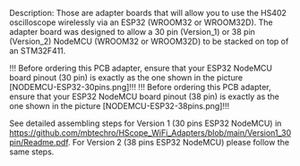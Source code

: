 Description:
Those are adapter boards that will allow you to use the HS402 oscilloscope wirelessly via an ESP32 (WROOM32 or WROOM32D).
The adapter board was designed to allow a 30 pin (Version_1) or 38 pin (Version_2) NodeMCU (WROOM32 or WROOM32D) to be stacked on top of an STM32F411.
 
!!! Before ordering this PCB adapter, ensure that your ESP32 NodeMCU board pinout (30 pin) is exactly as the one shown in the picture [NODEMCU-ESP32-30pins.png]!!!
!!! Before ordering this PCB adapter, ensure that your ESP32 NodeMCU board pinout (38 pin) is exactly as the one shown in the picture [NODEMCU-ESP32-38pins.png]!!!
 
See detailed assembling steps for Version 1 (30 pins ESP32 NodeMCU) in https://github.com/mbtechro/HScope_WiFi_Adapters/blob/main/Version1_30pin/Readme.pdf.
For Version 2 (38 pins ESP32 NodeMCU) please follow the same steps.
